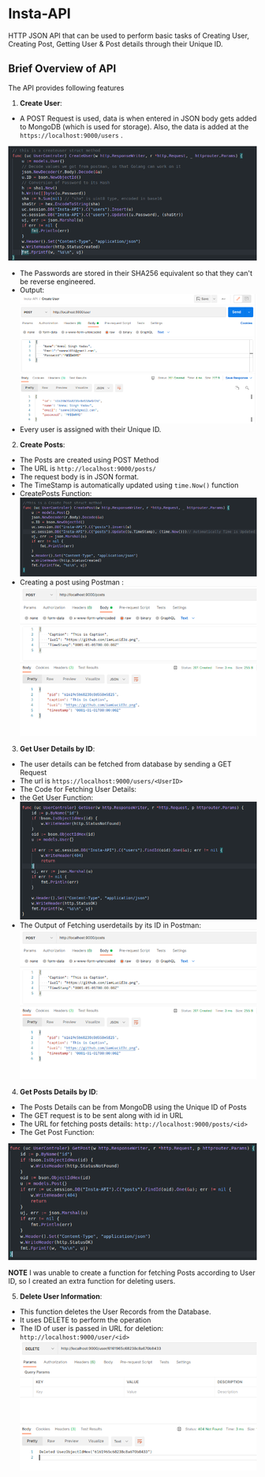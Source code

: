 # Insta-API
 HTTP JSON API that can be used to perform basic tasks of Creating User, Creating Post, Getting User & Post details through their Unique ID.

## Brief Overview of API
The API provides following features
 1.  **Create User**: 
  * A POST Request is used, data is when entered in JSON body gets added to MongoDB (which is used for storage). Also, the data is added at the ``` https://localhost:9000/users``` . <br>

   ![](https://github.com/IamLucif3r/Insta-API/blob/main/docs/createUser.png)
  * The Passwords are stored in their SHA256  equivalent so that they can't be reverse engineered.
  * Output: 
   ![](https://github.com/IamLucif3r/Insta-API/blob/main/docs/createUserOutput.png)
  * Every user is assigned with their Unique ID.

 2.  **Create Posts**:
 * The Posts are created using POST Method
 * The URL is ```http://localhost:9000/posts/``` 
 * The request body is in JSON format.
 * The TimeStamp is automatically updated using ```time.Now()``` function
 * CreatePosts Function:
   ![](https://github.com/IamLucif3r/Insta-API/blob/main/docs/createPost.png)
 * Creating a post using Postman :
   ![](https://github.com/IamLucif3r/Insta-API/blob/main/docs/createPostOutput.png)
   
 3.  **Get User Details by ID**:
 * The user details can be fetched from database by sending a GET Request
 * The url is ```https://localhost:9000/users/<UserID>```
 * The Code for Fetching User Details: 
 * the Get User Function: 
   ![](https://github.com/IamLucif3r/Insta-API/blob/main/docs/getUser.png)
 * The Output of Fetching userdetails by its ID in Postman:
   ![](https://github.com/IamLucif3r/Insta-API/blob/main/docs/createPostOutput.png)
   
 4.  **Get Posts Details by ID**:
 * The Posts Details can be from MongoDB using the Unique ID of Posts
 * The GET request is to be sent along with id in URL
 * The URL for fetching posts details: ```http://localhost:9000/posts/<id>```
 * The Get Post Function:


 ![](https://github.com/IamLucif3r/Insta-API/blob/main/docs/getPost.png)

**NOTE** I was unable to create a function for fetching Posts according to User ID, so I created an extra function for deleting users.

 5.  **Delete User Information**:
 * This function deletes the User Records from the Database.
 * It uses DELETE to perform the operation
 * The ID of user is passed in URL for deletion: ```http://localhost:9000/user/<id>```
  ![](https://github.com/IamLucif3r/Insta-API/blob/main/docs/delete.png)
  

